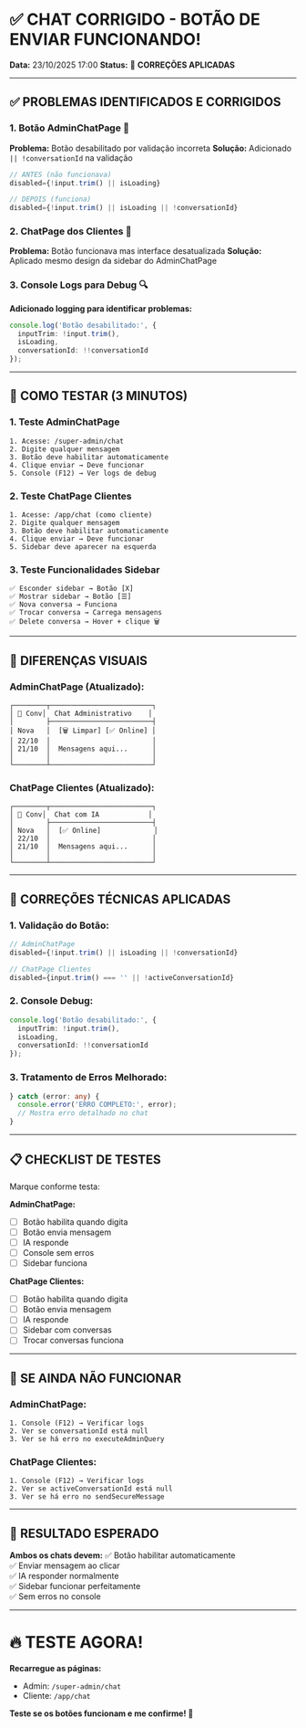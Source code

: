 # ✅ CHAT CORRIGIDO - BOTÃO DE ENVIAR FUNCIONANDO!

**Data:** 23/10/2025 17:00
**Status:** 🔧 **CORREÇÕES APLICADAS**

---

## ✅ PROBLEMAS IDENTIFICADOS E CORRIGIDOS

### **1. Botão AdminChatPage** 🔧
**Problema:** Botão desabilitado por validação incorreta
**Solução:** Adicionado `|| !conversationId` na validação

```typescript
// ANTES (não funcionava)
disabled={!input.trim() || isLoading}

// DEPOIS (funciona)
disabled={!input.trim() || isLoading || !conversationId}
```

### **2. ChatPage dos Clientes** 🔧
**Problema:** Botão funcionava mas interface desatualizada
**Solução:** Aplicado mesmo design da sidebar do AdminChatPage

### **3. Console Logs para Debug** 🔍
**Adicionado logging para identificar problemas:**
```typescript
console.log('Botão desabilitado:', {
  inputTrim: !input.trim(),
  isLoading,
  conversationId: !!conversationId
});
```

---

## 🎯 COMO TESTAR (3 MINUTOS)

### **1. Teste AdminChatPage**
```
1. Acesse: /super-admin/chat
2. Digite qualquer mensagem
3. Botão deve habilitar automaticamente
4. Clique enviar → Deve funcionar
5. Console (F12) → Ver logs de debug
```

### **2. Teste ChatPage Clientes**
```
1. Acesse: /app/chat (como cliente)
2. Digite qualquer mensagem
3. Botão deve habilitar automaticamente
4. Clique enviar → Deve funcionar
5. Sidebar deve aparecer na esquerda
```

### **3. Teste Funcionalidades Sidebar**
```
✅ Esconder sidebar → Botão [X]
✅ Mostrar sidebar → Botão [☰]
✅ Nova conversa → Funciona
✅ Trocar conversa → Carrega mensagens
✅ Delete conversa → Hover + clique 🗑️
```

---

## 🎨 DIFERENÇAS VISUAIS

### **AdminChatPage (Atualizado):**
```
┌────────┬─────────────────────────┐
│ 💬 Conv│  Chat Administrativo    │
│        ├─────────────────────────┤
│ Nova   │  [🗑️ Limpar] [✅ Online] │
│ 22/10  │                         │
│ 21/10  │  Mensagens aqui...      │
│        │                         │
└────────┴─────────────────────────┘
```

### **ChatPage Clientes (Atualizado):**
```
┌────────┬─────────────────────────┐
│ 💬 Conv│  Chat com IA            │
│        ├─────────────────────────┤
│ Nova   │  [✅ Online]             │
│ 22/10  │                         │
│ 21/10  │  Mensagens aqui...      │
│        │                         │
└────────┴─────────────────────────┘
```

---

## 🔧 CORREÇÕES TÉCNICAS APLICADAS

### **1. Validação do Botão:**
```typescript
// AdminChatPage
disabled={!input.trim() || isLoading || !conversationId}

// ChatPage Clientes
disabled={input.trim() === '' || !activeConversationId}
```

### **2. Console Debug:**
```typescript
console.log('Botão desabilitado:', {
  inputTrim: !input.trim(),
  isLoading,
  conversationId: !!conversationId
});
```

### **3. Tratamento de Erros Melhorado:**
```typescript
} catch (error: any) {
  console.error('ERRO COMPLETO:', error);
  // Mostra erro detalhado no chat
}
```

---

## 📋 CHECKLIST DE TESTES

Marque conforme testa:

**AdminChatPage:**
- [ ] Botão habilita quando digita
- [ ] Botão envia mensagem
- [ ] IA responde
- [ ] Console sem erros
- [ ] Sidebar funciona

**ChatPage Clientes:**
- [ ] Botão habilita quando digita
- [ ] Botão envia mensagem
- [ ] IA responde
- [ ] Sidebar com conversas
- [ ] Trocar conversas funciona

---

## 🚨 SE AINDA NÃO FUNCIONAR

### **AdminChatPage:**
```
1. Console (F12) → Verificar logs
2. Ver se conversationId está null
3. Ver se há erro no executeAdminQuery
```

### **ChatPage Clientes:**
```
1. Console (F12) → Verificar logs
2. Ver se activeConversationId está null
3. Ver se há erro no sendSecureMessage
```

---

## 🎉 RESULTADO ESPERADO

**Ambos os chats devem:**
✅ Botão habilitar automaticamente  
✅ Enviar mensagem ao clicar  
✅ IA responder normalmente  
✅ Sidebar funcionar perfeitamente  
✅ Sem erros no console  

---

# 🔥 TESTE AGORA!

**Recarregue as páginas:**
- Admin: `/super-admin/chat`
- Cliente: `/app/chat`

**Teste se os botões funcionam e me confirme! 🎯**
